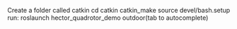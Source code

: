 Create a folder called catkin
cd catkin
catkin_make
source devel/bash.setup
run: roslaunch hector_quadrotor_demo outdoor(tab to autocomplete)
